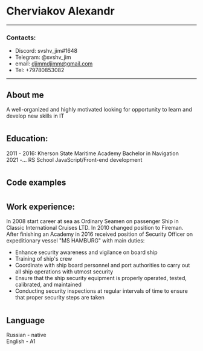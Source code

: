 # **Cherviakov Alexandr**
___
### **Contacts:**
+ Discord: svshv_jim#1648
+ Telegram: @svshv_jim
+ email: <djimmdjimm@gmail.com>
+ Tel: +79780853082

***

## **About me**

A well-organized and highly motivated looking for opportunity to learn and develop new skills in IT

#

## **Education:**

2011 - 2016: Kherson State Maritime Academy Bachelor in Navigation \
2021 -... RS School JavaScript/Front-end development

#

## **Code examples**



#


## **Work experience:**

In 2008 start career at sea as Ordinary Seamen on passenger Ship in Classic International Cruises LTD. In 2010 changed position to Fireman. 
After finishing an Academy in 2016 received position of Security Officer on expeditionary vessel "MS HAMBURG" with main duties:
   + Enhance security awareness and vigilance on board ship
   + Training of ship's crew 
   + Coordinate with ship board personnel and port authorities to carry out all ship operations with utmost security
   + Ensure that the ship security equipment is properly operated, tested, calibrated, and maintained
   + Conducting security inspections at regular intervals of time to ensure that proper security steps are taken
   
#

## **Language**
Russian - native\
English - A1